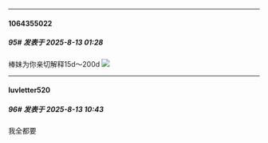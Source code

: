 ﻿
*****

####  1064355022  
##### 95#       发表于 2025-8-13 01:28

棒妹为你亲切解释15d～200d
<img src="https://s1.locimg.com/2025/08/13/ea48f22391b4a.jpeg" referrerpolicy="no-referrer">


*****

####  luvletter520  
##### 96#       发表于 2025-8-13 10:43

我全都要


